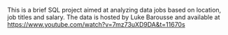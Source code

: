 This is a brief SQL project aimed at analyzing data jobs based on location, job titles and salary.
The data is hosted by Luke Barousse and available at https://www.youtube.com/watch?v=7mz73uXD9DA&t=11670s
